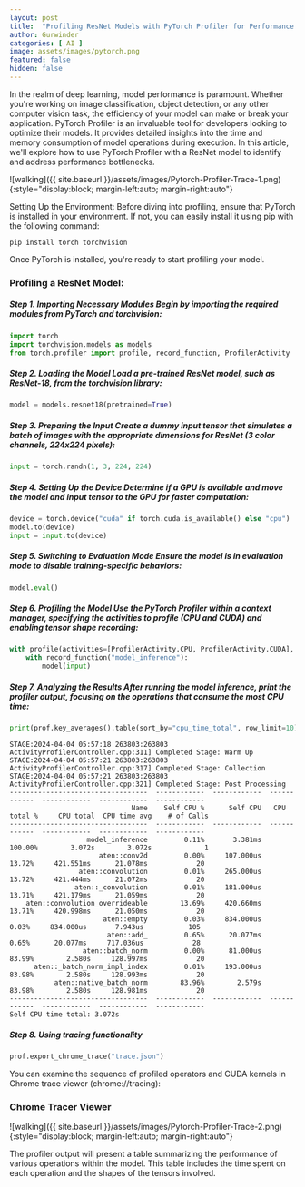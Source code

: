```yaml
---
layout: post
title:  "Profiling ResNet Models with PyTorch Profiler for Performance Optimization"
author: Gurwinder
categories: [ AI ]
image: assets/images/pytorch.png
featured: false
hidden: false
---
```


In the realm of deep learning, model performance is paramount. Whether you're working on image classification, object detection, or any other computer vision task, the efficiency of your model can make or break your application. PyTorch Profiler is an invaluable tool for developers looking to optimize their models. It provides detailed insights into the time and memory consumption of model operations during execution. In this article, we'll explore how to use PyTorch Profiler with a ResNet model to identify and address performance bottlenecks.

![walking]({{ site.baseurl }}/assets/images/Pytorch-Profiler-Trace-1.png){:style="display:block; margin-left:auto; margin-right:auto"}

Setting Up the Environment: Before diving into profiling, ensure that PyTorch is installed in your environment. If not, you can easily install it using pip with the following command:

```
pip install torch torchvision
```
Once PyTorch is installed, you're ready to start profiling your model.

### Profiling a ResNet Model:

##### Step 1. Importing Necessary Modules Begin by importing the required modules from PyTorch and torchvision:

```python
import torch
import torchvision.models as models
from torch.profiler import profile, record_function, ProfilerActivity
```
##### Step 2. Loading the Model Load a pre-trained ResNet model, such as ResNet-18, from the torchvision library:

```python
model = models.resnet18(pretrained=True)
```
##### Step 3. Preparing the Input Create a dummy input tensor that simulates a batch of images with the appropriate dimensions for ResNet (3 color channels, 224x224 pixels):

```python
input = torch.randn(1, 3, 224, 224)
```
##### Step 4. Setting Up the Device Determine if a GPU is available and move the model and input tensor to the GPU for faster computation:

```python
device = torch.device("cuda" if torch.cuda.is_available() else "cpu")
model.to(device)
input = input.to(device)
```
##### Step 5. Switching to Evaluation Mode Ensure the model is in evaluation mode to disable training-specific behaviors:

```python
model.eval()
```
##### Step 6. Profiling the Model Use the PyTorch Profiler within a context manager, specifying the activities to profile (CPU and CUDA) and enabling tensor shape recording:

```python
with profile(activities=[ProfilerActivity.CPU, ProfilerActivity.CUDA], record_shapes=True) as prof:
    with record_function("model_inference"):
        model(input)
```
##### Step 7. Analyzing the Results After running the model inference, print the profiler output, focusing on the operations that consume the most CPU time:

```python
print(prof.key_averages().table(sort_by="cpu_time_total", row_limit=10))
```

```
STAGE:2024-04-04 05:57:18 263803:263803 ActivityProfilerController.cpp:311] Completed Stage: Warm Up
STAGE:2024-04-04 05:57:21 263803:263803 ActivityProfilerController.cpp:317] Completed Stage: Collection
STAGE:2024-04-04 05:57:21 263803:263803 ActivityProfilerController.cpp:321] Completed Stage: Post Processing
----------------------------------  ------------  ------------  ------------  ------------  ------------  ------------  
                              Name    Self CPU %      Self CPU   CPU total %     CPU total  CPU time avg    # of Calls  
----------------------------------  ------------  ------------  ------------  ------------  ------------  ------------  
                   model_inference         0.11%       3.381ms       100.00%        3.072s        3.072s             1  
                      aten::conv2d         0.00%     107.000us        13.72%     421.551ms      21.078ms            20  
                 aten::convolution         0.01%     265.000us        13.72%     421.444ms      21.072ms            20  
                aten::_convolution         0.01%     181.000us        13.71%     421.179ms      21.059ms            20  
    aten::convolution_overrideable        13.69%     420.660ms        13.71%     420.998ms      21.050ms            20  
                       aten::empty         0.03%     834.000us         0.03%     834.000us       7.943us           105  
                        aten::add_         0.65%      20.077ms         0.65%      20.077ms     717.036us            28  
                  aten::batch_norm         0.00%      81.000us        83.99%        2.580s     128.997ms            20  
      aten::_batch_norm_impl_index         0.01%     193.000us        83.98%        2.580s     128.993ms            20  
           aten::native_batch_norm        83.96%        2.579s        83.98%        2.580s     128.981ms            20  
----------------------------------  ------------  ------------  ------------  ------------  ------------  ------------  
Self CPU time total: 3.072s
```
##### Step 8. Using tracing functionality

```python
prof.export_chrome_trace("trace.json")
```
You can examine the sequence of profiled operators and CUDA kernels in Chrome trace viewer (chrome://tracing):

### Chrome Tracer Viewer

![walking]({{ site.baseurl }}/assets/images/Pytorch-Profiler-Trace-2.png){:style="display:block; margin-left:auto; margin-right:auto"}

The profiler output will present a table summarizing the performance of various operations within the model. This table includes the time spent on each operation and the shapes of the tensors involved.